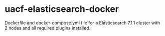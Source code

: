# uacf-elasticsearch-docker

Dockerfile and docker-compose.yml file for a Elasticsearch 7.1.1 cluster with 2 nodes and all required plugins installed.

